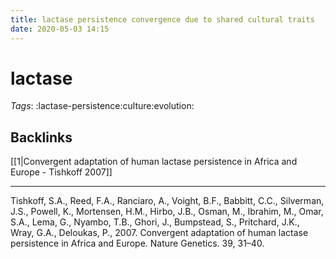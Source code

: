 ```yaml
---
title: lactase persistence convergence due to shared cultural traits
date: 2020-05-03 14:15
---
```


# lactase

*Tags*: :lactase-persistence:culture:evolution:

## Backlinks

[[1|Convergent adaptation of human lactase persistence in Africa and Europe - Tishkoff 2007]]

----
Tishkoff, S.A., Reed, F.A., Ranciaro, A., Voight, B.F., Babbitt, C.C., Silverman, J.S., Powell, K., Mortensen, H.M., Hirbo, J.B., Osman, M., Ibrahim, M., Omar, S.A., Lema, G., Nyambo, T.B., Ghori, J., Bumpstead, S., Pritchard, J.K., Wray, G.A., Deloukas, P., 2007. Convergent adaptation of human lactase persistence in Africa and Europe. Nature Genetics. 39, 31–40.
